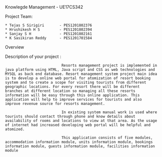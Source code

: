 Knowlegde Management - UE17CS342


Project Team:

    * Tejas S Sirigiri       - PES1201802376      
    * Hrushikesh H S         - PES1201802394
    * Sanjay S H             - PES1201802161
    * K Sasikiran Reddy      - PES1201701584

Overview

Description of your project : 

                              Resorts management project is implemented in  java platform using HTML, Java script and CSS as web technologies and MYSQL as back end database. Resort management system project main idea is to develop a online web portal for atomization of resort booking system and to create a scope for visiting tourists from different geographic locations. For every resort there will be different branches at different location so managing all these resorts information will be easy through this online application. This application will help to improve services for tourists and also improve revenue source for resorts management.

                              In existing system manual work is used where tourists should contact through phone and know details about availability of rooms and locations to view at that area. As the usage of internet had increased developing web portal will be helpful and atomized.

                              This application consists of five modules, accommodation information module, units information module, bookings information module, guests information module, facilities information module
